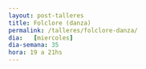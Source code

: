 ```yaml
---
layout: post-talleres
title: Folclore (danza)
permalink: /talleres/folclore-danza/
dia:   [miercoles]
dia-semana: 35
hora: 19 a 21hs
---
```

